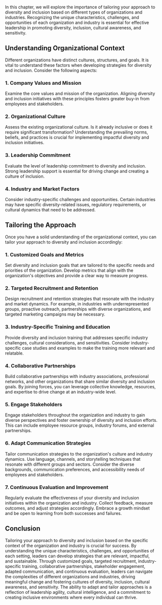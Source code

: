 
In this chapter, we will explore the importance of tailoring your approach to diversity and inclusion based on different types of organizations and industries. Recognizing the unique characteristics, challenges, and opportunities of each organization and industry is essential for effective leadership in promoting diversity, inclusion, cultural awareness, and sensitivity.

Understanding Organizational Context
------------------------------------

Different organizations have distinct cultures, structures, and goals. It is vital to understand these factors when developing strategies for diversity and inclusion. Consider the following aspects:

### 1. Company Values and Mission

Examine the core values and mission of the organization. Aligning diversity and inclusion initiatives with these principles fosters greater buy-in from employees and stakeholders.

### 2. Organizational Culture

Assess the existing organizational culture. Is it already inclusive or does it require significant transformation? Understanding the prevailing norms, beliefs, and practices is crucial for implementing impactful diversity and inclusion initiatives.

### 3. Leadership Commitment

Evaluate the level of leadership commitment to diversity and inclusion. Strong leadership support is essential for driving change and creating a culture of inclusion.

### 4. Industry and Market Factors

Consider industry-specific challenges and opportunities. Certain industries may have specific diversity-related issues, regulatory requirements, or cultural dynamics that need to be addressed.

Tailoring the Approach
----------------------

Once you have a solid understanding of the organizational context, you can tailor your approach to diversity and inclusion accordingly:

### 1. Customized Goals and Metrics

Set diversity and inclusion goals that are tailored to the specific needs and priorities of the organization. Develop metrics that align with the organization's objectives and provide a clear way to measure progress.

### 2. Targeted Recruitment and Retention

Design recruitment and retention strategies that resonate with the industry and market dynamics. For example, in industries with underrepresented groups, proactive outreach, partnerships with diverse organizations, and targeted marketing campaigns may be necessary.

### 3. Industry-Specific Training and Education

Provide diversity and inclusion training that addresses specific industry challenges, cultural considerations, and sensitivities. Consider industry-specific case studies and examples to make the training more relevant and relatable.

### 4. Collaborative Partnerships

Build collaborative partnerships with industry associations, professional networks, and other organizations that share similar diversity and inclusion goals. By joining forces, you can leverage collective knowledge, resources, and expertise to drive change at an industry-wide level.

### 5. Engage Stakeholders

Engage stakeholders throughout the organization and industry to gain diverse perspectives and foster ownership of diversity and inclusion efforts. This can include employee resource groups, industry forums, and external partnerships.

### 6. Adapt Communication Strategies

Tailor communication strategies to the organization's culture and industry dynamics. Use language, channels, and storytelling techniques that resonate with different groups and sectors. Consider the diverse backgrounds, communication preferences, and accessibility needs of employees and stakeholders.

### 7. Continuous Evaluation and Improvement

Regularly evaluate the effectiveness of your diversity and inclusion initiatives within the organization and industry. Collect feedback, measure outcomes, and adjust strategies accordingly. Embrace a growth mindset and be open to learning from both successes and failures.

Conclusion
----------

Tailoring your approach to diversity and inclusion based on the specific context of the organization and industry is crucial for success. By understanding the unique characteristics, challenges, and opportunities of each setting, leaders can develop strategies that are relevant, impactful, and sustainable. Through customized goals, targeted recruitment, industry-specific training, collaborative partnerships, stakeholder engagement, adapted communication, and continuous evaluation, leaders can navigate the complexities of different organizations and industries, driving meaningful change and fostering cultures of diversity, inclusion, cultural awareness, and sensitivity. The ability to adapt and tailor approaches is a reflection of leadership agility, cultural intelligence, and a commitment to creating inclusive environments where every individual can thrive.

